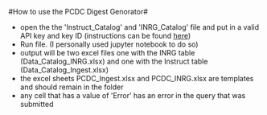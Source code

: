 #How to use the PCDC Digest Genorator#
- open the the 'Instruct_Catalog' and 'INRG_Catalog' file and put in a valid API key and key ID (instructions can be found [here](https://gen3.org/resources/user/using-api/#credentials-to-send-api-requests))
- Run file. (I personally used jupyter notebook to do so)
- output will be two excel files one with the INRG table (Data_Catalog_INRG.xlsx) and one with the Instruct table (Data_Catalog_Ingest.xlsx)
- the excel sheets PCDC_Ingest.xlsx and PCDC_INRG.xlsx are templates and should remain in the folder
- any cell that has a value of 'Error' has an error in the query that was submitted 
